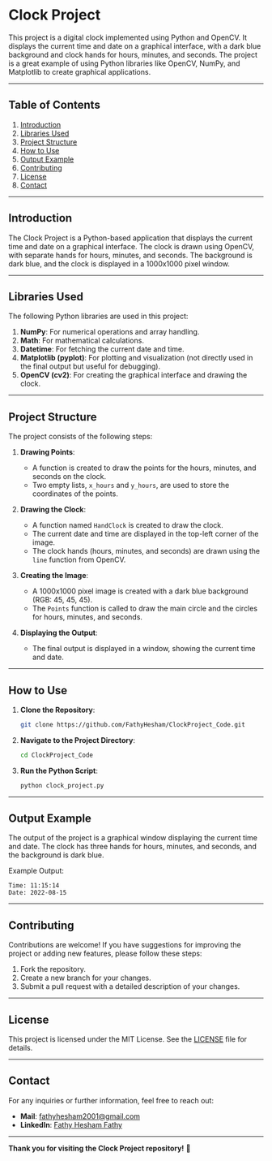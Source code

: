 # Clock Project

This project is a digital clock implemented using Python and OpenCV. It displays the current time and date on a graphical interface, with a dark blue background and clock hands for hours, minutes, and seconds. The project is a great example of using Python libraries like OpenCV, NumPy, and Matplotlib to create graphical applications.

---

## Table of Contents
1. [Introduction](#introduction)
2. [Libraries Used](#libraries-used)
3. [Project Structure](#project-structure)
4. [How to Use](#how-to-use)
5. [Output Example](#output-example)
6. [Contributing](#contributing)
7. [License](#license)
8. [Contact](#contact)

---

## Introduction

The Clock Project is a Python-based application that displays the current time and date on a graphical interface. The clock is drawn using OpenCV, with separate hands for hours, minutes, and seconds. The background is dark blue, and the clock is displayed in a 1000x1000 pixel window.

---

## Libraries Used

The following Python libraries are used in this project:

1. **NumPy**: For numerical operations and array handling.
2. **Math**: For mathematical calculations.
3. **Datetime**: For fetching the current date and time.
4. **Matplotlib (pyplot)**: For plotting and visualization (not directly used in the final output but useful for debugging).
5. **OpenCV (cv2)**: For creating the graphical interface and drawing the clock.

---

## Project Structure

The project consists of the following steps:

1. **Drawing Points**: 
   - A function is created to draw the points for the hours, minutes, and seconds on the clock.
   - Two empty lists, `x_hours` and `y_hours`, are used to store the coordinates of the points.

2. **Drawing the Clock**:
   - A function named `HandClock` is created to draw the clock.
   - The current date and time are displayed in the top-left corner of the image.
   - The clock hands (hours, minutes, and seconds) are drawn using the `line` function from OpenCV.

3. **Creating the Image**:
   - A 1000x1000 pixel image is created with a dark blue background (RGB: 45, 45, 45).
   - The `Points` function is called to draw the main circle and the circles for hours, minutes, and seconds.

4. **Displaying the Output**:
   - The final output is displayed in a window, showing the current time and date.

---

## How to Use

1. **Clone the Repository**:
   ```bash
   git clone https://github.com/FathyHesham/ClockProject_Code.git
   ```
2. **Navigate to the Project Directory**:
   ```bash
   cd ClockProject_Code
   ```
3. **Run the Python Script**:
   ```bash
   python clock_project.py
   ```

---

## Output Example

The output of the project is a graphical window displaying the current time and date. The clock has three hands for hours, minutes, and seconds, and the background is dark blue.

Example Output:
```
Time: 11:15:14
Date: 2022-08-15
```

---

## Contributing

Contributions are welcome! If you have suggestions for improving the project or adding new features, please follow these steps:

1. Fork the repository.
2. Create a new branch for your changes.
3. Submit a pull request with a detailed description of your changes.

---

## License

This project is licensed under the MIT License. See the [LICENSE](LICENSE) file for details.

---

## Contact

For any inquiries or further information, feel free to reach out:

- **Mail**: [fathyhesham2001@gmail.com](mailto:fathyhesham2001@gmail.com)
- **LinkedIn**: [Fathy Hesham Fathy](https://www.linkedin.com/in/fathy-hesham-fathy/)

---

**Thank you for visiting the Clock Project repository!** 🚀
